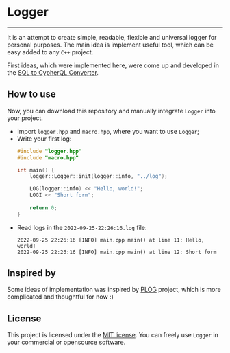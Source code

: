 # Logger

---
It is an attempt to create simple, readable, flexible
and universal logger for personal purposes.
The main idea is implement useful tool,
which can be easy added to any `C++` project.

First ideas, which were implemented here,
were come up and developed in the 
[SQL to CypherQL Converter](https://github.com/temikfart/sql2cypher.git).

## How to use

Now, you can download this repository and manually integrate
`Logger` into your project.
* Import `logger.hpp` and `macro.hpp`, where you want to use `Logger`;
* Write your first log:
    ```C++
    #include "logger.hpp"
    #include "macro.hpp"
    
    int main() {
        logger::Logger::init(logger::info, "../log");
  
        LOG(logger::info) << "Hello, world!";
        LOGI << "Short form";
        
        return 0;
    }
    ```
* Read logs in the `2022-09-25-22:26:16.log` file:
    ```
    2022-09-25 22:26:16 [INFO] main.cpp main() at line 11: Hello, world!
    2022-09-25 22:26:16 [INFO] main.cpp main() at line 12: Short form
    ```

## Inspired by

Some ideas of implementation was inspired by
[PLOG](https://github.com/SergiusTheBest/plog#license) project, which
is more complicated and thoughtful for now :)

## License

This project is licensed under the
[MIT license](https://choosealicense.com/licenses/mit/).
You can freely use `Logger` in your commercial or opensource software.
